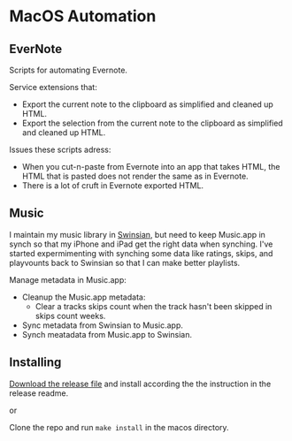 # MacOS Automation

## EverNote

Scripts for automating Evernote.

Service extensions that:
* Export the current note to the clipboard as simplified and cleaned up HTML.
* Export the selection from the current note to the clipboard as simplified and cleaned up HTML.

Issues these scripts adress:
* When you cut-n-paste from Evernote into an app that takes HTML, the HTML that is pasted does not render the same as in Evernote.
* There is a lot of cruft in Evernote exported HTML.

## Music

I maintain my music library in [Swinsian](https://swinsian.com/), but need to keep Music.app in synch so that my iPhone and iPad get the right data when synching. I've started expermimenting with synching some data like ratings, skips, and playvounts back to Swinsian so that I can make better playlists.

Manage metadata in Music.app:
* Cleanup the Music.app metadata:
  * Clear a tracks skips count when the track hasn't been skipped in skips count weeks.
* Sync metadata from Swinsian to Music.app.
* Synch meatadata from Music.app to Swinsian.

## Installing

[Download the release file](https://github.com/tcgoetz/EvernoteAutomation/releases) and install according the the instruction in the release readme.

or

Clone the repo and run `make install` in the macos directory.
